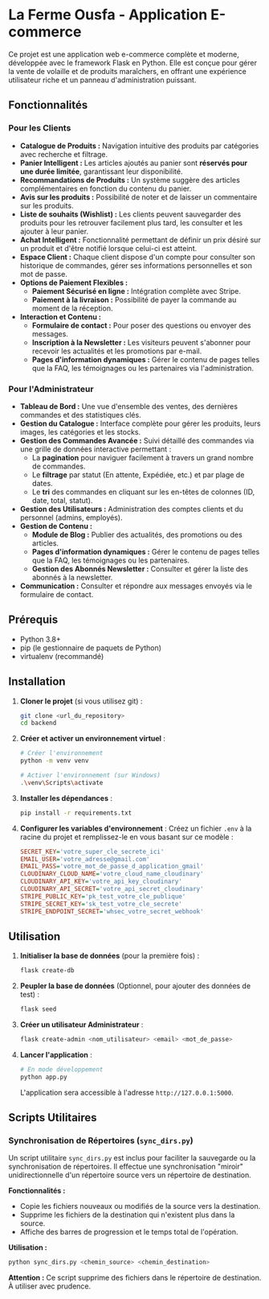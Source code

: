# La Ferme Ousfa - Application E-commerce

Ce projet est une application web e-commerce complète et moderne, développée avec le framework Flask en Python. Elle est conçue pour gérer la vente de volaille et de produits maraîchers, en offrant une expérience utilisateur riche et un panneau d'administration puissant.

## Fonctionnalités

### Pour les Clients
- **Catalogue de Produits :** Navigation intuitive des produits par catégories avec recherche et filtrage.
- **Panier Intelligent :** Les articles ajoutés au panier sont **réservés pour une durée limitée**, garantissant leur disponibilité.
- **Recommandations de Produits :** Un système suggère des articles complémentaires en fonction du contenu du panier.
- **Avis sur les produits :** Possibilité de noter et de laisser un commentaire sur les produits.
- **Liste de souhaits (Wishlist) :** Les clients peuvent sauvegarder des produits pour les retrouver facilement plus tard, les consulter et les ajouter à leur panier.
- **Achat Intelligent :** Fonctionnalité permettant de définir un prix désiré sur un produit et d'être notifié lorsque celui-ci est atteint.
- **Espace Client :** Chaque client dispose d'un compte pour consulter son historique de commandes, gérer ses informations personnelles et son mot de passe.
- **Options de Paiement Flexibles :**
    - **Paiement Sécurisé en ligne :** Intégration complète avec Stripe.
    - **Paiement à la livraison :** Possibilité de payer la commande au moment de la réception.
- **Interaction et Contenu :**
    - **Formulaire de contact :** Pour poser des questions ou envoyer des messages.
    - **Inscription à la Newsletter :** Les visiteurs peuvent s'abonner pour recevoir les actualités et les promotions par e-mail.
    - **Pages d'information dynamiques :** Gérer le contenu de pages telles que la FAQ, les témoignages ou les partenaires via l'administration.

### Pour l'Administrateur
- **Tableau de Bord :** Une vue d'ensemble des ventes, des dernières commandes et des statistiques clés.
- **Gestion du Catalogue :** Interface complète pour gérer les produits, leurs images, les catégories et les stocks.
- **Gestion des Commandes Avancée :** Suivi détaillé des commandes via une grille de données interactive permettant :
    - La **pagination** pour naviguer facilement à travers un grand nombre de commandes.
    - Le **filtrage** par statut (En attente, Expédiée, etc.) et par plage de dates.
    - Le **tri** des commandes en cliquant sur les en-têtes de colonnes (ID, date, total, statut).
- **Gestion des Utilisateurs :** Administration des comptes clients et du personnel (admins, employés).
- **Gestion de Contenu :**
    - **Module de Blog :** Publier des actualités, des promotions ou des articles.
    - **Pages d'information dynamiques :** Gérer le contenu de pages telles que la FAQ, les témoignages ou les partenaires.
    - **Gestion des Abonnés Newsletter :** Consulter et gérer la liste des abonnés à la newsletter.
- **Communication :** Consulter et répondre aux messages envoyés via le formulaire de contact.

## Prérequis

- Python 3.8+
- pip (le gestionnaire de paquets de Python)
- virtualenv (recommandé)

## Installation

1.  **Cloner le projet** (si vous utilisez git) :
    ```bash
    git clone <url_du_repository>
    cd backend
    ```

2.  **Créer et activer un environnement virtuel** :
    ```bash
    # Créer l'environnement
    python -m venv venv

    # Activer l'environnement (sur Windows)
    .\venv\Scripts\activate
    ```

3.  **Installer les dépendances** :
    ```bash
    pip install -r requirements.txt
    ```

4.  **Configurer les variables d'environnement** :
    Créez un fichier `.env` à la racine du projet et remplissez-le en vous basant sur ce modèle :
    ```ini
    SECRET_KEY='votre_super_cle_secrete_ici'
    EMAIL_USER='votre_adresse@gmail.com'
    EMAIL_PASS='votre_mot_de_passe_d_application_gmail'
    CLOUDINARY_CLOUD_NAME='votre_cloud_name_cloudinary'
    CLOUDINARY_API_KEY='votre_api_key_cloudinary'
    CLOUDINARY_API_SECRET='votre_api_secret_cloudinary'
    STRIPE_PUBLIC_KEY='pk_test_votre_cle_publique'
    STRIPE_SECRET_KEY='sk_test_votre_cle_secrete'
    STRIPE_ENDPOINT_SECRET='whsec_votre_secret_webhook'
    ```

## Utilisation

1.  **Initialiser la base de données** (pour la première fois) :
    ```bash
    flask create-db
    ```

2.  **Peupler la base de données** (Optionnel, pour ajouter des données de test) :
    ```bash
    flask seed
    ```

3.  **Créer un utilisateur Administrateur** :
    ```bash
    flask create-admin <nom_utilisateur> <email> <mot_de_passe>
    ```

4.  **Lancer l'application** :
    ```bash
    # En mode développement
    python app.py
    ```
    L'application sera accessible à l'adresse `http://127.0.0.1:5000`.

## Scripts Utilitaires

### Synchronisation de Répertoires (`sync_dirs.py`)

Un script utilitaire `sync_dirs.py` est inclus pour faciliter la sauvegarde ou la synchronisation de répertoires. Il effectue une synchronisation "miroir" unidirectionnelle d'un répertoire source vers un répertoire de destination.

**Fonctionnalités :**
- Copie les fichiers nouveaux ou modifiés de la source vers la destination.
- Supprime les fichiers de la destination qui n'existent plus dans la source.
- Affiche des barres de progression et le temps total de l'opération.

**Utilisation :**
```bash
python sync_dirs.py <chemin_source> <chemin_destination>
```

**Attention :** Ce script supprime des fichiers dans le répertoire de destination. À utiliser avec prudence.